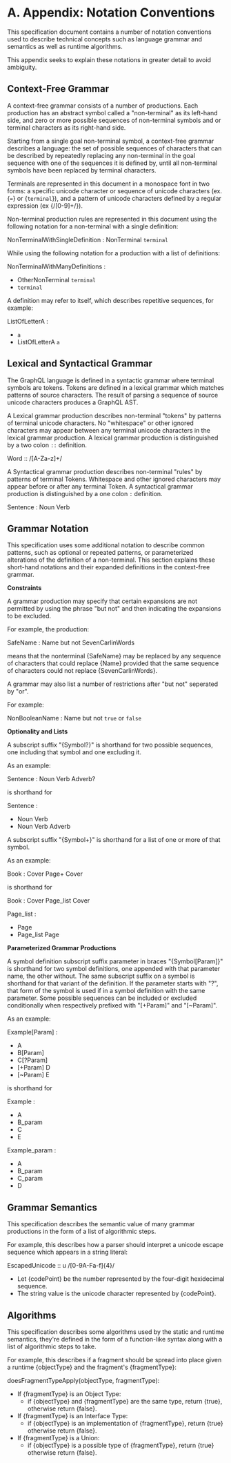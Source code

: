# A. Appendix: Notation Conventions

This specification document contains a number of notation conventions used to
describe technical concepts such as language grammar and semantics as well as
runtime algorithms.

This appendix seeks to explain these notations in greater detail to
avoid ambiguity.


## Context-Free Grammar

A context-free grammar consists of a number of productions. Each production has
an abstract symbol called a "non-terminal" as its left-hand side, and zero or
more possible sequences of non-terminal symbols and or terminal characters as
its right-hand side.

Starting from a single goal non-terminal symbol, a context-free grammar
describes a language: the set of possible sequences of characters that can be
described by repeatedly replacing any non-terminal in the goal sequence with one
of the sequences it is defined by, until all non-terminal symbols have been
replaced by terminal characters.

Terminals are represented in this document in a monospace font in two forms: a
specific unicode character or sequence of unicode characters (ex. {`=`} or {`terminal`}), and a pattern of unicode characters defined by a regular expression
(ex {/[0-9]+/}).

Non-terminal production rules are represented in this document using the
following notation for a non-terminal with a single definition:

NonTerminalWithSingleDefinition : NonTerminal `terminal`

While using the following notation for a production with a list of definitions:

NonTerminalWithManyDefinitions :
  - OtherNonTerminal `terminal`
  - `terminal`

A definition may refer to itself, which describes repetitive sequences,
for example:

ListOfLetterA :
  - `a`
  - ListOfLetterA `a`


## Lexical and Syntactical Grammar

The GraphQL language is defined in a syntactic grammar where terminal symbols
are tokens. Tokens are defined in a lexical grammar which matches patterns of
source characters. The result of parsing a sequence of source unicode characters
produces a GraphQL AST.

A Lexical grammar production describes non-terminal "tokens" by
patterns of terminal unicode characters. No "whitespace" or other ignored
characters may appear between any terminal unicode characters in the lexical
grammar production. A lexical grammar production is distinguished by a two colon
`::` definition.

Word :: /[A-Za-z]+/

A Syntactical grammar production describes non-terminal "rules" by patterns of
terminal Tokens. Whitespace and other ignored characters may appear before or
after any terminal Token. A syntactical grammar production is distinguished by a
one colon `:` definition.

Sentence : Noun Verb


## Grammar Notation

This specification uses some additional notation to describe common patterns,
such as optional or repeated patterns, or parameterized alterations of the
definition of a non-terminal. This section explains these short-hand notations
and their expanded definitions in the context-free grammar.


**Constraints**

A grammar production may specify that certain expansions are not permitted by
using the phrase "but not" and then indicating the expansions to be excluded.

For example, the production:

SafeName : Name but not SevenCarlinWords

means that the nonterminal {SafeName} may be replaced by any sequence of
characters that could replace {Name} provided that the same sequence of
characters could not replace {SevenCarlinWords}.

A grammar may also list a number of restrictions after "but not" seperated
by "or".

For example:

NonBooleanName : Name but not `true` or `false`


**Optionality and Lists**

A subscript suffix "{Symbol?}" is shorthand for two possible sequences, one
including that symbol and one excluding it.

As an example:

Sentence : Noun Verb Adverb?

is shorthand for

Sentence :
  - Noun Verb
  - Noun Verb Adverb

A subscript suffix "{Symbol+}" is shorthand for a list of
one or more of that symbol.

As an example:

Book : Cover Page+ Cover

is shorthand for

Book : Cover Page_list Cover

Page_list :
  - Page
  - Page_list Page


**Parameterized Grammar Productions**

A symbol definition subscript suffix parameter in braces "{Symbol[Param]}"
is shorthand for two symbol definitions, one appended with that parameter name,
the other without. The same subscript suffix on a symbol is shorthand for that
variant of the definition. If the parameter starts with "?", that
form of the symbol is used if in a symbol definition with the same parameter.
Some possible sequences can be included or excluded conditionally when
respectively prefixed with "\[+Param]" and "\[~Param]".

As an example:

Example[Param] :
  - A
  - B[Param]
  - C[?Param]
  - [+Param] D
  - [~Param] E

is shorthand for

Example :
  - A
  - B_param
  - C
  - E

Example_param :
  - A
  - B_param
  - C_param
  - D


## Grammar Semantics

This specification describes the semantic value of many grammar productions in
the form of a list of algorithmic steps.

For example, this describes how a parser should interpret a unicode escape
sequence which appears in a string literal:

EscapedUnicode :: u /[0-9A-Fa-f]{4}/

  * Let {codePoint} be the number represented by the four-digit hexidecimal sequence.
  * The string value is the unicode character represented by {codePoint}.


## Algorithms

This specification describes some algorithms used by the static and runtime semantics, they're defined in the form of a function-like syntax along with a
list of algorithmic steps to take.

For example, this describes if a fragment should be spread into place given a
runtime {objectType} and the fragment's {fragmentType}:

doesFragmentTypeApply(objectType, fragmentType):
  * If {fragmentType} is an Object Type:
    * if {objectType} and {fragmentType} are the same type, return {true}, otherwise return {false}.
  * If {fragmentType} is an Interface Type:
    * if {objectType} is an implementation of {fragmentType}, return {true} otherwise return {false}.
  * If {fragmentType} is a Union:
    * if {objectType} is a possible type of {fragmentType}, return {true} otherwise return {false}.

